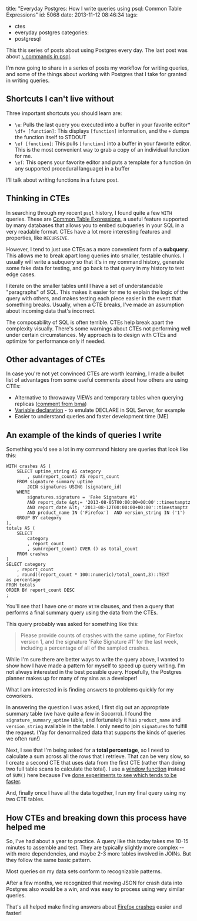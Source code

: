 title: "Everyday Postgres: How I write queries using psql: Common Table Expressions"
id: 5068
date: 2013-11-12 08:46:34
tags: 
- ctes
- everyday postgres
categories: 
- postgresql

This this series of posts about using Postgres every day. The last post was about [`\` commands in psql](http://www.chesnok.com/daily/2013/11/06/top-10-psql-commands-i-use/).

I'm now going to share in a series of posts my workflow for writing queries, and some of the things about working with Postgres that I take for granted in writing queries.

## Shortcuts I can't live without

Three important shortcuts you should learn are:

*   `\e`: Pulls the last query you executed into a buffer in your favorite editor*   `\df+ [function]`: This displays `[function]` information, and the `+` dumps the function itself to STDOUT
*   `\ef [function]`: This pulls `[function]` into a buffer in your favorite editor. This is the most convenient way to grab a copy of an individual function for me.
*   `\ef`: This opens your favorite editor and puts a template for a function (in any supported procedural language) in a buffer

I'll talk about writing functions in a future post.

## Thinking in CTEs

In searching through my recent `psql` history, I found quite a few `WITH` queries. These are [Common Table Expressions](http://www.postgresql.org/docs/current/static/queries-with.html), a useful feature supported by many databases that allows you to embed subqueries in your SQL in a very readable format. CTEs have a lot more interesting features and properties, like `RECURSIVE`.

However, I tend to just use CTEs as a more convenient form of a **subquery**. This allows me to break apart long queries into smaller, testable chunks. I usually will write a subquery so that it's in my command history, generate some fake data for testing, and go back to that query in my history to test edge cases.

I iterate on the smaller tables until I have a set of understandable "paragraphs" of SQL. This makes it easier for me to explain the logic of the query with others, and makes testing each piece easier in the event that something breaks. Usually, when a CTE breaks, I've made an assumption about incoming data that's incorrect.

The composability of SQL is often terrible. CTEs help break apart the complexity visually. There's some warnings about CTEs not performing well under certain circumstances. My approach is to design with CTEs and optimize for performance only if needed.

## Other advantages of CTEs

In case you're not yet convinced CTEs are worth learning, I made a bullet list of advantages from some useful comments about how others are using CTEs:

*   Alternative to throwaway VIEWs and temporary tables when querying replicas ([comment from bma](http://www.chesnok.com/daily/2013/11/12/how-i-write-queries-using-psql-ctes/comment-page-1/#comment-1121281986))
*   [Variable declaration](http://www.chesnok.com/daily/2013/11/12/how-i-write-queries-using-psql-ctes/comment-page-1/#comment-1120950143) - to emulate DECLARE in SQL Server, for example
*   Easier to understand queries and faster development time (ME)

## An example of the kinds of queries I write

Something you'd see a lot in my command history are queries that look like this:

    WITH crashes AS (                                                               
        SELECT uptime_string AS category                                                      
            , sum(report_count) AS report_count                                     
        FROM signature_summary_uptime                                               
            JOIN signatures USING (signature_id)                                       
        WHERE                                                                           
            signatures.signature = 'Fake Signature #1'                                             
            AND report_date &gt;= '2013-08-05T00:00:00+00:00'::timestamptz             
            AND report_date &lt; '2013-08-12T00:00:00+00:00'::timestamptz              
            AND product_name IN ('Firefox')  AND version_string IN ('1')            
        GROUP BY category                                                           
    ),                                                                              
    totals AS (                                                                     
        SELECT                                                                      
            category                                                                
            , report_count                                                          
            , sum(report_count) OVER () as total_count                              
        FROM crashes                                                                
    )                                                                               
    SELECT category                                                                 
        , report_count                                                              
        , round((report_count * 100::numeric)/total_count,3)::TEXT                  
    as percentage                                                                   
    FROM totals                                                                     
    ORDER BY report_count DESC                                                      
    ;

You'll see that I have one or more `WITH` clauses, and then a query that performs a final summary query using the data from the CTEs.

This query probably was asked for something like this:

> Please provide counts of crashes with the same uptime, for Firefox version 1, and the signature 'Fake Signature #1' for the last week, including a percentage of all of the sampled crashes.

While I'm sure there are better ways to write the query above, I wanted to show how I have made a pattern for myself to speed up query writing. I'm not always interested in the best possible query. Hopefully, the Postgres planner makes up for many of my sins as a developer!

What I am interested in is finding answers to problems quickly for my coworkers.

In answering the question I was asked, I first dig out an appropriate summary table (we have quite a few in Socorro). I found the `signature_summary_uptime` table, and fortunately it has `product_name` and `version_string` available in the table. I only need to join `signatures` to fulfill the request. (Yay for denormalized data that supports the kinds of queries we often run!)

Next, I see that I'm being asked for a **total percentage**, so I need to calculate a sum across all the rows that I retrieve. That can be very slow, so I create a second CTE that uses data from the first CTE (rather than doing two full table scans to calculate the total). I use a [window function](http://www.postgresql.org/docs/9.3/static/functions-window.html) instead of `SUM()` here because I've [done experiments to see which tends to be faster](http://www.chesnok.com/daily/2013/08/05/why-use-over-instead-of-a-cross-join/).

And, finally once I have all the data together, I run my final query using my two CTE tables.

## How CTEs and breaking down this process have helped me

So, I've had about a year to practice. A query like this today takes me 10-15 minutes to assemble and test. They are typically slightly more complex -- with more dependencies, and maybe 2-3 more tables involved in JOINs. But they follow the same basic pattern.

Most queries on my data sets conform to recognizable patterns.

After a few months, we recognized that moving JSON for crash data into Postgres also would be a win, and was easy to process using very similar queries.

That's all helped make finding answers about [Firefox crashes](http://crash-stats.mozilla.com) easier and faster!
